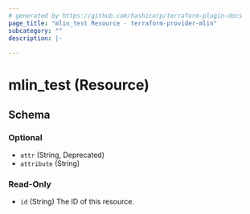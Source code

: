 ```yaml
---
# generated by https://github.com/hashicorp/terraform-plugin-docs
page_title: "mlin_test Resource - terraform-provider-mlin"
subcategory: ""
description: |-
  
---
```


# mlin_test (Resource)





<!-- schema generated by tfplugindocs -->
## Schema

### Optional

- `attr` (String, Deprecated)
- `attribute` (String)

### Read-Only

- `id` (String) The ID of this resource.


